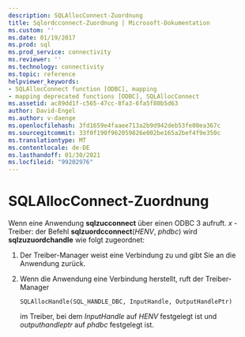 ```yaml
---
description: SQLAllocConnect-Zuordnung
title: Sqlordcconnect-Zuordnung | Microsoft-Dokumentation
ms.custom: ''
ms.date: 01/19/2017
ms.prod: sql
ms.prod_service: connectivity
ms.reviewer: ''
ms.technology: connectivity
ms.topic: reference
helpviewer_keywords:
- SQLAllocConnect function [ODBC], mapping
- mapping deprecated functions [ODBC], SQLAllocConnect
ms.assetid: ac89dd1f-c565-47cc-8fa3-6fa5f80b5d63
author: David-Engel
ms.author: v-daenge
ms.openlocfilehash: 3fd1659e4faaee713a2b9d942deb53fe00ea367c
ms.sourcegitcommit: 33f0f190f962059826e002be165a2bef4f9e350c
ms.translationtype: MT
ms.contentlocale: de-DE
ms.lasthandoff: 01/30/2021
ms.locfileid: "99202976"
---
```

# <a name="sqlallocconnect-mapping"></a>SQLAllocConnect-Zuordnung
Wenn eine Anwendung **sqlzucconnect** über einen ODBC 3 aufruft. *x* -Treiber: der Befehl **sqlzuordcconnect**(*HENV*, *phdbc*) wird **sqlzuzuordchandle** wie folgt zugeordnet:  
  
1.  Der Treiber-Manager weist eine Verbindung zu und gibt Sie an die Anwendung zurück.  
  
2.  Wenn die Anwendung eine Verbindung herstellt, ruft der Treiber-Manager  
  
    ```  
    SQLAllocHandle(SQL_HANDLE_DBC, InputHandle, OutputHandlePtr)  
    ```  
  
     im Treiber, bei dem *InputHandle* auf *HENV* festgelegt ist und *outputhandleptr* auf *phdbc* festgelegt ist.
